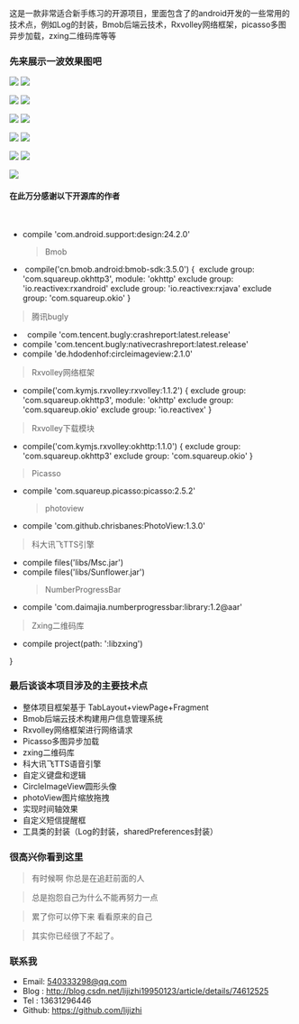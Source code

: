    这是一款非常适合新手练习的开源项目，里面包含了的android开发的一些常用的技术点，例如Log的封装，Bmob后端云技术，Rxvolley网络框架，picasso多图异步加载，zxing二维码库等等

###  先来展示一波效果图吧


![](https://github.com/lijizhi/studydemo/blob/master/image/1.png) 
![](https://github.com/lijizhi/studydemo/blob/master/image/2.png)

![](https://github.com/lijizhi/studydemo/blob/master/image/3.png) 
![](https://github.com/lijizhi/studydemo/blob/master/image/5.png)


![](https://github.com/lijizhi/studydemo/blob/master/image/4.png) 
![](https://github.com/lijizhi/studydemo/blob/master/image/6.png)


![](https://github.com/lijizhi/studydemo/blob/master/image/7.png) 
![](https://github.com/lijizhi/studydemo/blob/master/image/8.png)

![](https://github.com/lijizhi/studydemo/blob/master/image/9.png)
![](https://github.com/lijizhi/studydemo/blob/master/image/10.png)

![](https://github.com/lijizhi/studydemo/blob/master/image/11.png)




####     在此万分感谢以下开源库的作者
   
 - compile 'com.android.support:design:24.2.0'
    > Bmob
 -  compile('cn.bmob.android:bmob-sdk:3.5.0') {
 exclude group: 'com.squareup.okhttp3', module: 'okhttp'
 exclude group: 'io.reactivex:rxandroid'
 exclude group: 'io.reactivex:rxjava'
 exclude group: 'com.squareup.okio'
 }
 > 腾讯bugly
 -   compile 'com.tencent.bugly:crashreport:latest.release'
 -   compile 'com.tencent.bugly:nativecrashreport:latest.release'
 -  compile 'de.hdodenhof:circleimageview:2.1.0'
> Rxvolley网络框架
 - compile('com.kymjs.rxvolley:rxvolley:1.1.2') {
        exclude group: 'com.squareup.okhttp3', module: 'okhttp'
        exclude group: 'com.squareup.okio'
        exclude group: 'io.reactivex'
    }
 > Rxvolley下载模块 
 - compile('com.kymjs.rxvolley:okhttp:1.1.0') {
        exclude group: 'com.squareup.okhttp3'
        exclude group: 'com.squareup.okio'
    }
 > Picasso
 - compile 'com.squareup.picasso:picasso:2.5.2'
     > photoview
 - compile 'com.github.chrisbanes:PhotoView:1.3.0'
 > 科大讯飞TTS引擎 
 -  compile files('libs/Msc.jar')
 - compile files('libs/Sunflower.jar')
     > NumberProgressBar
 - compile 'com.daimajia.numberprogressbar:library:1.2@aar'
 > Zxing二维码库
 - compile project(path: ':libzxing')

}

###    最后谈谈本项目涉及的主要技术点
- 整体项目框架基于 TabLayout+viewPage+Fragment
- Bmob后端云技术构建用户信息管理系统
- Rxvolley网络框架进行网络请求
- Picasso多图异步加载
- zxing二维码库
- 科大讯飞TTS语音引擎
- 自定义键盘和逻辑
- CircleImageView圆形头像
- photoView图片缩放拖拽
- 实现时间轴效果
- 自定义短信提醒框
- 工具类的封装（Log的封装，sharedPreferences封装）

### 很高兴你看到这里

> 有时候啊   你总是在追赶前面的人

> 总是抱怨自己为什么不能再努力一点

>累了你可以停下来   看看原来的自己

>其实你已经很了不起了。

### 联系我
* Email: 540333298@qq.com
* Blog : http://blog.csdn.net/lijizhi19950123/article/details/74612525
* Tel  : 13631296446
* Github: https://github.com/lijizhi
